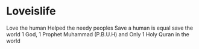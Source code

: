 # Loveislife
Love the human
Helped the needy peoples
Save a human is equal save the world
1 God, 1 Prophet Muhammad (P.B.U.H) and Only 1 Holy Quran in the world
